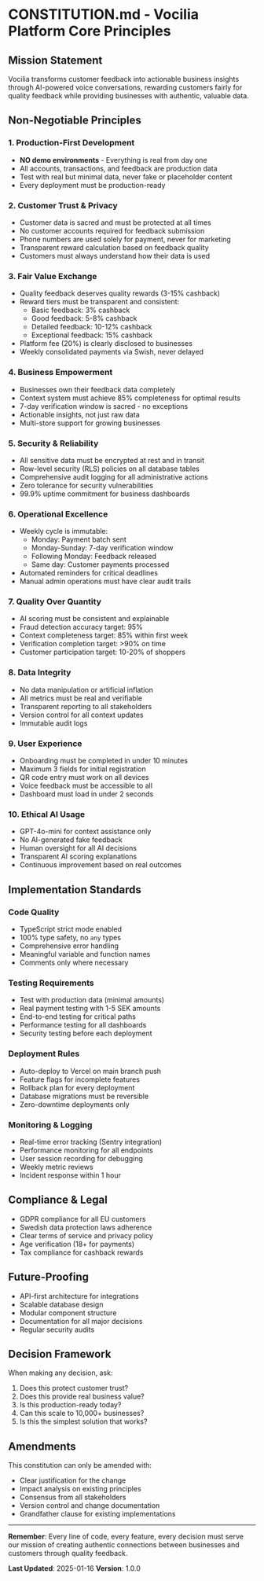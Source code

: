 # CONSTITUTION.md - Vocilia Platform Core Principles

## Mission Statement
Vocilia transforms customer feedback into actionable business insights through AI-powered voice conversations, rewarding customers fairly for quality feedback while providing businesses with authentic, valuable data.

## Non-Negotiable Principles

### 1. Production-First Development
- **NO demo environments** - Everything is real from day one
- All accounts, transactions, and feedback are production data
- Test with real but minimal data, never fake or placeholder content
- Every deployment must be production-ready

### 2. Customer Trust & Privacy
- Customer data is sacred and must be protected at all times
- No customer accounts required for feedback submission
- Phone numbers are used solely for payment, never for marketing
- Transparent reward calculation based on feedback quality
- Customers must always understand how their data is used

### 3. Fair Value Exchange
- Quality feedback deserves quality rewards (3-15% cashback)
- Reward tiers must be transparent and consistent:
  - Basic feedback: 3% cashback
  - Good feedback: 5-8% cashback
  - Detailed feedback: 10-12% cashback
  - Exceptional feedback: 15% cashback
- Platform fee (20%) is clearly disclosed to businesses
- Weekly consolidated payments via Swish, never delayed

### 4. Business Empowerment
- Businesses own their feedback data completely
- Context system must achieve 85% completeness for optimal results
- 7-day verification window is sacred - no exceptions
- Actionable insights, not just raw data
- Multi-store support for growing businesses

### 5. Security & Reliability
- All sensitive data must be encrypted at rest and in transit
- Row-level security (RLS) policies on all database tables
- Comprehensive audit logging for all administrative actions
- Zero tolerance for security vulnerabilities
- 99.9% uptime commitment for business dashboards

### 6. Operational Excellence
- Weekly cycle is immutable:
  - Monday: Payment batch sent
  - Monday-Sunday: 7-day verification window
  - Following Monday: Feedback released
  - Same day: Customer payments processed
- Automated reminders for critical deadlines
- Manual admin operations must have clear audit trails

### 7. Quality Over Quantity
- AI scoring must be consistent and explainable
- Fraud detection accuracy target: 95%
- Context completeness target: 85% within first week
- Verification completion target: >90% on time
- Customer participation target: 10-20% of shoppers

### 8. Data Integrity
- No data manipulation or artificial inflation
- All metrics must be real and verifiable
- Transparent reporting to all stakeholders
- Version control for all context updates
- Immutable audit logs

### 9. User Experience
- Onboarding must be completed in under 10 minutes
- Maximum 3 fields for initial registration
- QR code entry must work on all devices
- Voice feedback must be accessible to all
- Dashboard must load in under 2 seconds

### 10. Ethical AI Usage
- GPT-4o-mini for context assistance only
- No AI-generated fake feedback
- Human oversight for all AI decisions
- Transparent AI scoring explanations
- Continuous improvement based on real outcomes

## Implementation Standards

### Code Quality
- TypeScript strict mode enabled
- 100% type safety, no `any` types
- Comprehensive error handling
- Meaningful variable and function names
- Comments only where necessary

### Testing Requirements
- Test with production data (minimal amounts)
- Real payment testing with 1-5 SEK amounts
- End-to-end testing for critical paths
- Performance testing for all dashboards
- Security testing before each deployment

### Deployment Rules
- Auto-deploy to Vercel on main branch push
- Feature flags for incomplete features
- Rollback plan for every deployment
- Database migrations must be reversible
- Zero-downtime deployments only

### Monitoring & Logging
- Real-time error tracking (Sentry integration)
- Performance monitoring for all endpoints
- User session recording for debugging
- Weekly metric reviews
- Incident response within 1 hour

## Compliance & Legal
- GDPR compliance for all EU customers
- Swedish data protection laws adherence
- Clear terms of service and privacy policy
- Age verification (18+ for payments)
- Tax compliance for cashback rewards

## Future-Proofing
- API-first architecture for integrations
- Scalable database design
- Modular component structure
- Documentation for all major decisions
- Regular security audits

## Decision Framework
When making any decision, ask:
1. Does this protect customer trust?
2. Does this provide real business value?
3. Is this production-ready today?
4. Can this scale to 10,000+ businesses?
5. Is this the simplest solution that works?

## Amendments
This constitution can only be amended with:
- Clear justification for the change
- Impact analysis on existing principles
- Consensus from all stakeholders
- Version control and change documentation
- Grandfather clause for existing implementations

---

**Remember**: Every line of code, every feature, every decision must serve our mission of creating authentic connections between businesses and customers through quality feedback.

**Last Updated**: 2025-01-16
**Version**: 1.0.0